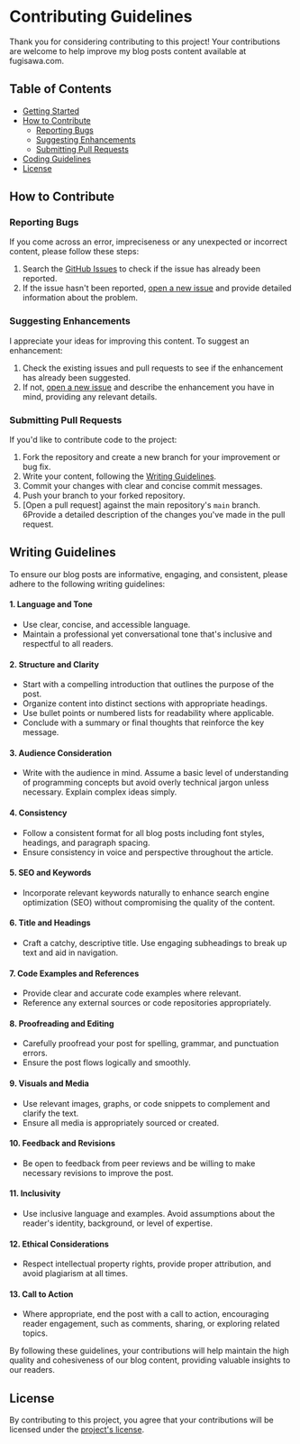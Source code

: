 # Contributing Guidelines

Thank you for considering contributing to this project! Your contributions are welcome to help improve my blog posts content available at fugisawa.com.

## Table of Contents

- [Getting Started](#getting-started)
- [How to Contribute](#how-to-contribute)
    - [Reporting Bugs](#reporting-bugs)
    - [Suggesting Enhancements](#suggesting-enhancements)
    - [Submitting Pull Requests](#submitting-pull-requests)
- [Coding Guidelines](#coding-guidelines)
- [License](#license)

## How to Contribute

### Reporting Bugs

If you come across an error, impreciseness or any unexpected or incorrect content, please follow these steps:

1. Search the [GitHub Issues](https://github.com/lucasfugisawa/iti-password-validation-rest/issues) to check if the issue has already been reported.
2. If the issue hasn't been reported, [open a new issue](https://github.com/lucasfugisawa/iti-password-validation-rest/issues/new) and provide detailed information about the problem.

### Suggesting Enhancements

I appreciate your ideas for improving this content. To suggest an enhancement:

1. Check the existing issues and pull requests to see if the enhancement has already been suggested.
2. If not, [open a new issue](https://github.com/lucasfugisawa/iti-password-validation-rest/issues/new) and describe the enhancement you have in mind, providing any relevant details.

### Submitting Pull Requests

If you'd like to contribute code to the project:

1. Fork the repository and create a new branch for your improvement or bug fix.
2. Write your content, following the [Writing Guidelines](#writing-guidelines).
3. Commit your changes with clear and concise commit messages.
4. Push your branch to your forked repository.
5. [Open a pull request] against the main repository's `main` branch.
6Provide a detailed description of the changes you've made in the pull request.

## Writing Guidelines

To ensure our blog posts are informative, engaging, and consistent, please adhere to the following writing guidelines:

#### 1. **Language and Tone**
- Use clear, concise, and accessible language.
- Maintain a professional yet conversational tone that's inclusive and respectful to all readers.

#### 2. **Structure and Clarity**
- Start with a compelling introduction that outlines the purpose of the post.
- Organize content into distinct sections with appropriate headings.
- Use bullet points or numbered lists for readability where applicable.
- Conclude with a summary or final thoughts that reinforce the key message.

#### 3. **Audience Consideration**
- Write with the audience in mind. Assume a basic level of understanding of programming concepts but avoid overly technical jargon unless necessary. Explain complex ideas simply.

#### 4. **Consistency**
- Follow a consistent format for all blog posts including font styles, headings, and paragraph spacing.
- Ensure consistency in voice and perspective throughout the article.

#### 5. **SEO and Keywords**
- Incorporate relevant keywords naturally to enhance search engine optimization (SEO) without compromising the quality of the content.

#### 6. **Title and Headings**
- Craft a catchy, descriptive title. Use engaging subheadings to break up text and aid in navigation.

#### 7. **Code Examples and References**
- Provide clear and accurate code examples where relevant.
- Reference any external sources or code repositories appropriately.

#### 8. **Proofreading and Editing**
- Carefully proofread your post for spelling, grammar, and punctuation errors.
- Ensure the post flows logically and smoothly.

#### 9. **Visuals and Media**
- Use relevant images, graphs, or code snippets to complement and clarify the text.
- Ensure all media is appropriately sourced or created.

#### 10. **Feedback and Revisions**
- Be open to feedback from peer reviews and be willing to make necessary revisions to improve the post.

#### 11. **Inclusivity**
- Use inclusive language and examples. Avoid assumptions about the reader's identity, background, or level of expertise.

#### 12. **Ethical Considerations**
- Respect intellectual property rights, provide proper attribution, and avoid plagiarism at all times.

#### 13. **Call to Action**
- Where appropriate, end the post with a call to action, encouraging reader engagement, such as comments, sharing, or exploring related topics.

By following these guidelines, your contributions will help maintain the high quality and cohesiveness of our blog content, providing valuable insights to our readers.

## License

By contributing to this project, you agree that your contributions will be licensed under the [project's license](LICENSE.md).

